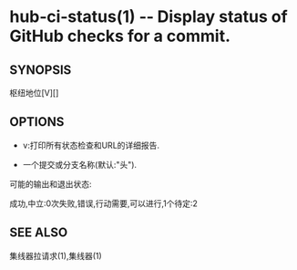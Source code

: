 
# hub‐ci‐status(1) ‐‐ Display status of GitHub checks for a commit.

## SYNOPSIS

枢纽地位[V][<commit>]

## OPTIONS

-   v:打印所有状态检查和URL的详细报告.

-   <COMMIT>一个提交或分支名称(默认:"头").

可能的输出和退出状态:

成功,中立:0次失败,错误,行动需要,可以进行,1个待定:2

## SEE ALSO

集线器拉请求(1),集线器(1)
